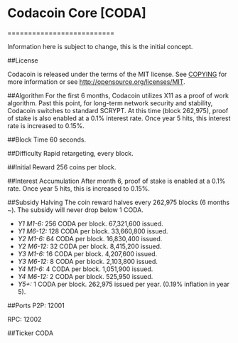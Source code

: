 # Codacoin Core [CODA]
==========================

Information here is subject to change, this is the initial concept.

##License

Codacoin is released under the terms of the MIT license. See [COPYING](COPYING) 
for more information or see http://opensource.org/licenses/MIT.

##Algorithm
For the first 6 months, Codacoin utilizes X11 as a proof of work algorithm. Past this point, for long-term network security and stability, Codacoin switches to standard SCRYPT. At this time (block 262,975), proof of stake is also enabled at a 0.1% interest rate. Once year 5 hits, this interest rate is increased to 0.15%.

##Block Time
60 seconds.

##Difficulty
Rapid retargeting, every block.

##Initial Reward
256 coins per block.

##Interest Accumulation
After month 6, proof of stake is enabled at a 0.1% rate. Once year 5 hits, this is increased to 0.15%.

##Subsidy Halving
The coin reward halves every 262,975 blocks (6 months ~). The subsidy will never drop below 1 CODA.

* *Y1 M1-6:* 256 CODA per block. 67,321,600 issued.
* *Y1 M6-12:* 128 CODA per block. 33,660,800 issued.
* *Y2 M1-6:* 64 CODA per block. 16,830,400 issued.
* *Y2 M6-12:* 32 CODA per block. 8,415,200 issued.
* *Y3 M1-6:* 16 CODA per block. 4,207,600 issued.
* *Y3 M6-12:* 8 CODA per block. 2,103,800 issued.
* *Y4 M1-6:* 4 CODA per block. 1,051,900 issued.
* *Y4 M6-12:* 2 CODA per block. 525,950 issued.
* *Y5+:* 1 CODA per block. 262,975 issued per year. (0.19% inflation in year 5).

##Ports
P2P: 12001

RPC: 12002

##Ticker
CODA

